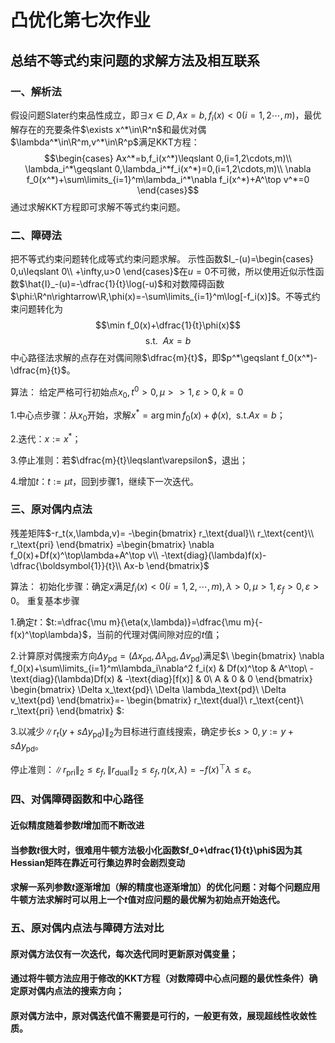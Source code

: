 # 凸优化第七次作业
## 总结不等式约束问题的求解方法及相互联系
### 一、解析法
假设问题Slater约束品性成立，即$\exists x\in D,Ax=b,f_i(x)<0(i=1,2\cdots,m)$，最优解存在的充要条件$\exists x^*\in\R^n$和最优对偶$\lambda^*\in\R^m,v^*\in\R^p$满足KKT方程：
$$\begin{cases}
    Ax^*=b,f_i(x^*)\leqslant 0,(i=1,2\cdots,m)\\
    \lambda_i^*\geqslant 0,\lambda_i^*f_i(x^*)=0,(i=1,2\cdots,m)\\
    \nabla f_0(x^*)+\sum\limits_{i=1}^m\lambda_i^*\nabla f_i(x^*)+A^\top v^*=0
\end{cases}$$
通过求解KKT方程即可求解不等式约束问题。
### 二、障碍法
把不等式约束问题转化成等式约束问题求解。
示性函数$I_-(u)=\begin{cases}
    0,u\leqslant 0\\
    +\infty,u>0
\end{cases}$在$u=0$不可微，所以使用近似示性函数$\hat{I}_-(u)=-\dfrac{1}{t}\log(-u)$和对数障碍函数$\phi:\R^n\rightarrow\R,\phi(x)=-\sum\limits_{i=1}^m\log[-f_i(x)]$。不等式约束问题转化为
$$\min f_0(x)+\dfrac{1}{t}\phi(x)$$
$$\text{s.t.}~~Ax=b$$
中心路径法求解的点存在对偶间隙$\dfrac{m}{t}$，即$p^*\geqslant f_0(x^*)-\dfrac{m}{t}$。

算法：
给定严格可行初始点$x_0,t^0>0,\mu>>1,\varepsilon>0,k=0$

1.中心点步骤：从$x_0$开始，求解$x^*=\arg\min f_0(x)+\phi(x),~~\text{s.t.}Ax=b$；

2.迭代：$x:=x^*$；

3.停止准则：若$\dfrac{m}{t}\leqslant\varepsilon$，退出；

4.增加$t$：$t:=\mu t$，回到步骤1，继续下一次迭代。
### 三、原对偶内点法
残差矩阵$-r_t(x,\lambda,v)=
-\begin{bmatrix}
r_\text{dual}\\
r_\text{cent}\\
r_\text{pri}
\end{bmatrix}
=\begin{bmatrix}
    \nabla f_0(x)+Df(x)^\top\lambda+A^\top v\\
    -\text{diag}(\lambda)f(x)-\dfrac{\boldsymbol{1}}{t}\\
    Ax-b
\end{bmatrix}$

算法：
初始化步骤：确定$x$满足$f_i(x)<0(i=1,2,\cdots,m),\lambda>0,\mu>1,\varepsilon_f>0,\varepsilon>0$。
重复基本步骤

1.确定$t$：$t:=\dfrac{\mu m}{\eta(x,\lambda)}=\dfrac{\mu m}{-f(x)^\top\lambda}$，当前的代理对偶间隙对应的$t$值；

2.计算原对偶搜索方向$\Delta y_\text{pd}=(\Delta x_\text{pd},\Delta \lambda_\text{pd},\Delta v_\text{pd})$满足$\\
\begin{bmatrix}
\nabla f_0(x)+\sum\limits_{i=1}^m\lambda_i\nabla^2 f_i(x) & Df(x)^\top & A^\top\\
-\text{diag}(\lambda)Df(x) & -\text{diag}[f(x)] & 0\\
A & 0 & 0
\end{bmatrix}
\begin{bmatrix}
\Delta x_\text{pd}\\
\Delta \lambda_\text{pd}\\
\Delta v_\text{pd}
\end{bmatrix}=-
\begin{bmatrix}
r_\text{dual}\\
r_\text{cent}\\
r_\text{pri}
\end{bmatrix}
$:

3.以减少$\|r_t(y+s\Delta y_\text{pd})\|_2$为目标进行直线搜索，确定步长$s>0,y:=y+s\Delta y_\text{pd}$。

停止准则：$\|r_\text{pri}\|_2\leqslant\varepsilon_f,\|r_\text{dual}\|_2\leqslant\varepsilon_f,\eta(x,\lambda)=-f(x)^\top\lambda\leqslant\varepsilon$。

### 四、对偶障碍函数和中心路径
#### 近似精度随着参数𝑡增加而不断改进
#### 当参数$t$很大时，很难用牛顿方法极小化函数$f_0+\dfrac{1}{t}\phi$因为其Hessian矩阵在靠近可行集边界时会剧烈变动
#### 求解一系列参数$t$逐渐增加（解的精度也逐渐增加）的优化问题：对每个问题应用牛顿方法求解时可以用上一个$t$值对应问题的最优解为初始点开始迭代。

### 五、原对偶内点法与障碍方法对比
#### 原对偶方法仅有一次迭代，每次迭代同时更新原对偶变量；
#### 通过将牛顿方法应用于修改的KKT方程（对数障碍中心点问题的最优性条件）确定原对偶内点法的搜索方向；
#### 原对偶方法中，原对偶迭代值不需要是可行的，一般更有效，展现超线性收敛性质。
